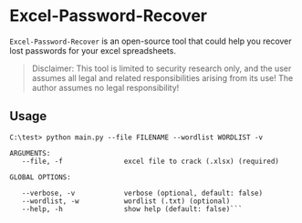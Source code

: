 # Excel-Password-Recover

`Excel-Password-Recover` is an open-source tool that could help you recover lost passwords for your excel spreadsheets.

> Disclaimer: This tool is limited to security research only, and the user assumes all legal and related responsibilities arising from its use! The author assumes no legal responsibility!

## Usage

```
C:\test> python main.py --file FILENAME --wordlist WORDLIST -v

ARGUMENTS:
   --file, -f               excel file to crack (.xlsx) (required)

GLOBAL OPTIONS:

   --verbose, -v            verbose (optional, default: false)
   --wordlist, -w           wordlist (.txt) (optional)
   --help, -h               show help (default: false)```
